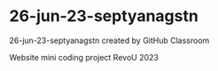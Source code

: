 # 26-jun-23-septyanagstn
26-jun-23-septyanagstn created by GitHub Classroom

Website mini coding project RevoU 2023
